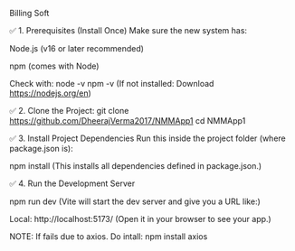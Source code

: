 Billing Soft

✅ 1. Prerequisites (Install Once) Make sure the new system has:

Node.js (v16 or later recommended)

npm (comes with Node)

Check with: node -v npm -v (If not installed: Download https://nodejs.org/en)

✅ 2. Clone the Project: git clone https://github.com/DheerajVerma2017/NMMApp1 cd NMMApp1


✅ 3. Install Project Dependencies Run this inside the project folder (where package.json is):

npm install (This installs all dependencies defined in package.json.)

✅ 4. Run the Development Server

npm run dev (Vite will start the dev server and give you a URL like:)

Local: http://localhost:5173/ (Open it in your browser to see your app.)

NOTE: If fails due to axios. Do intall:
npm install axios


